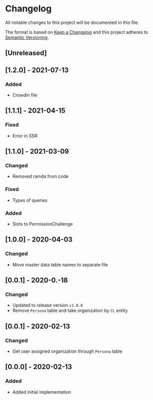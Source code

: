 # Changelog

All notable changes to this project will be documented in this file.

The format is based on [Keep a Changelog](http://keepachangelog.com/en/1.0.0/)
and this project adheres to [Semantic Versioning](http://semver.org/spec/v2.0.0.html).

## [Unreleased]

## [1.2.0] - 2021-07-13
### Added
- Crowdin file

## [1.1.1] - 2021-04-15
### Fixed
- Error in SSR

## [1.1.0] - 2021-03-09
### Changed
- Removed ramda from code

### Fixed
- Types of queries

### Added
- Slots to PermissionChallenge

## [1.0.0] - 2020-04-03
### Changed
- Move master data table names to separate file

## [0.0.1] - 2020-0.-18
### Changed
- Updated to release version `v1.0.0`
- Remove `Persona` table and take organization by `CL` entity

## [0.0.1] - 2020-02-13
### Changed
- Get user assigned organization through `Persona` table

## [0.0.0] - 2020-02-13
### Added
- Added initial implementation
